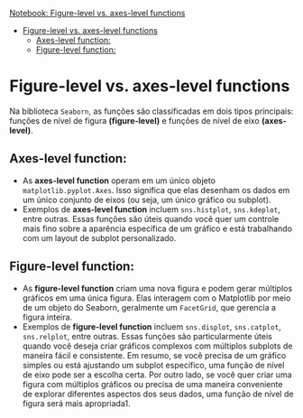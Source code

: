 
[Notebook: Figure-level vs. axes-level functions](seaborn_figure_axes_level.ipynb)

- [Figure-level vs. axes-level functions](#figure-level-vs-axes-level-functions)
  - [Axes-level function:](#axes-level-function)
  - [Figure-level function:](#figure-level-function)


# Figure-level vs. axes-level functions

Na biblioteca `Seaborn`, as funções são classificadas em dois tipos principais: funções de nível de figura **(figure-level)** e funções de nível de eixo **(axes-level)**.

## Axes-level function:

- As **axes-level function** operam em um único objeto `matplotlib.pyplot.Axes`. Isso significa que elas desenham os dados em um único conjunto de eixos (ou seja, um único gráfico ou subplot).
- Exemplos de **axes-level function** incluem `sns.histplot`, `sns.kdeplot`, entre outras.
Essas funções são úteis quando você quer um controle mais fino sobre a aparência específica de um gráfico e está trabalhando com um layout de subplot personalizado.

## Figure-level function:

- As **figure-level function** criam uma nova figura e podem gerar múltiplos gráficos em uma única figura.
Elas interagem com o Matplotlib por meio de um objeto do Seaborn, geralmente um `FacetGrid`, que gerencia a figura inteira.
- Exemplos de **figure-level function** incluem `sns.displot`, `sns.catplot`, `sns.relplot`, entre outras.
Essas funções são particularmente úteis quando você deseja criar gráficos complexos com múltiplos subplots de maneira fácil e consistente.
Em resumo, se você precisa de um gráfico simples ou está ajustando um subplot específico, uma função de nível de eixo pode ser a escolha certa. Por outro lado, se você quer criar uma figura com múltiplos gráficos ou precisa de uma maneira conveniente de explorar diferentes aspectos dos seus dados, uma função de nível de figura será mais apropriada1.
